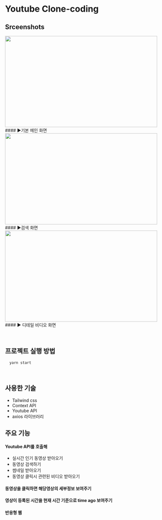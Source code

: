 # Youtube Clone-coding

## Srceenshots

<img src="https://user-images.githubusercontent.com/93265694/232291661-9f08f078-7a79-4826-a2ac-ff95203a8615.PNG" width="500" height="300" >  #### ▶기본 메인 화면 
<img src="https://user-images.githubusercontent.com/93265694/232291666-6d98e54d-c439-4ca2-8db6-ef19a91726b8.PNG" width="500" height="300" >   #### ▶검색 화면 
<img src="https://user-images.githubusercontent.com/93265694/232291668-cd0efe9a-5fe2-43f9-a9c4-60cc3375b47f.PNG" width="500" height="300" >   #### ▶ 디테일 비디오 화면


<br>

## 프로젝트 실행 방법
```
  yarn start
```
<br>

## 사용한 기술
- Tailwind css
- Context API
- Youtube API
- axios 라이브러리

## 주요 기능

#### Youtube API를 호출해 
- 실시간 인기 동영상 받아오기
- 동영상 검색하기
- 썸네일 받아오기
- 동영상 클릭시 관련된 비디오 받아오기

#### 동영상을 클릭하면 해당영상의 세부정보 보여주기

#### 영상이 등록된 시간을 현재 시간 기준으로 time ago 보여주기

#### 반응형 웹 

